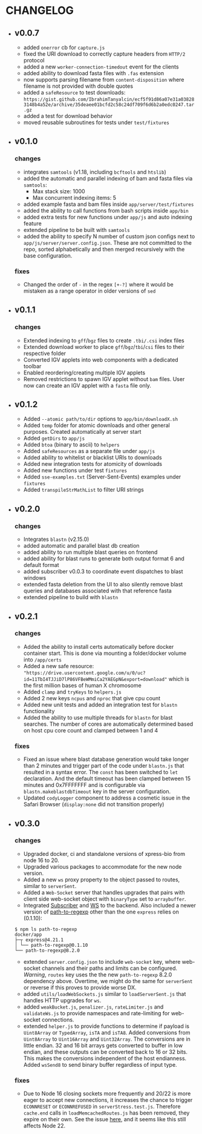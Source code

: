 # CHANGELOG
- ## v0.0.7
  - added `onerror` cb for `capture.js`
  - fixed the URI download to correctly capture headers from `HTTP/2` protocol
  - added a new `worker-connection-timedout` event for the clients
  - added ability to download fasta files with `.fas` extension
  - now supports parsing filename from `content-disposition` where filename is not provided with double quotes
  - added a `safeResource` to test downloads: `https://gist.github.com/IbrahimTanyalcin/ecf5f91d86a07e31a038283148b4a52e/archive/35deaee01bcfd2c58c24df709f6d6b2a0edc0247.tar.gz`
  - added a test for download behavior
  - moved reusable subroutines for tests under `test/fixtures`
- ## v0.1.0
  ### changes 
  - integrates `samtools` (v1.18, including `bcftools` and `htslib`)
  - added the automatic and parallel indexing of bam and fasta files via `samtools`:
    - Max stack size: 1000
    - Max concurrent indexing items: 5
  - added example fasta and bam files inside `app/server/test/fixtures`
  - added the ability to call functions from bash scripts inside `app/bin`
  - added extra tests for new functions under `app/js` and auto indexing feature
  - extended pipeline to be built with `samtools`
  - added the ability to specify N number of custom json configs next to `app/js/server/server.config.json`. These are not committed to the repo, sorted alphabetically and then merged recursively with the base configuration.
  ### fixes 
  - Changed the order of `-` in the regex `[+-?]` where it would be mistaken as a range operator in older versions of `sed`
- ## v0.1.1
  ### changes
  - Extended indexing to `gff`/`bgz` files to create `.tbi/.csi` index files
  - Extended download worker to place `gff`/`bgz`/`tbi`/`csi` files to their respective folder
  - Converted IGV applets into web components with a dedicated toolbar
  - Enabled reordering/creating multiple IGV applets
  - Removed restrictions to spawn IGV applet without `bam` files. User now can create an IGV applet with a `fasta` file only.
- ## v0.1.2
  - Added `--atomic path/to/dir` options to `app/bin/downloadX.sh`
  - Added `temp` folder for atomic downloads and other general purposes. Created automatically at server start
  - Added `getDirs` to `app/js`
  - Added `btoa` (binary to ascii) to `helpers`
  - Added `safeResources` as a separate file under `app/js`
  - Added ability to whitelist or blacklist URIs to downloads
  - Added new integration tests for atomicity of downloads
  - Added new functions under test `fixtures`
  - Added `sse-examples.txt` (Server-Sent-Events) examples under `fixtures`
  - Added `transpileStrMathList` to filter URI strings
- ## v0.2.0
  ### changes
  - Integrates `blastn` (v2.15.0)
  - added automatic and parallel blast db creation
  - added ability to run multiple blast queries on frontend
  - added ability for blast runs to generate both output format 6 and default format
  - added subscriber v0.0.3 to coordinate event dispatches to blast windows
  - extended fasta deletion from the UI to also silently remove blast queries and databases associated with that reference fasta
  - extended pipeline to build with `blastn`
- ## v0.2.1
  ### changes
  - Added the ability to install certs automatically before docker container start. This is done via mounting a folder/docker volume into `/app/certs`
  - Added a new safe resource: `"https://drive.usercontent.google.com/u/0/uc?id=11TbI4TJJiD7lP86VFBeWMmiCa2YAEGpN&export=download"` which is the first million bases of human X chromosome
  - Added `clamp` and `tryKeys` to `helpers.js`
  - Added 2 new keys `ncpus` and `nproc` that give cpu count
  - Added new unit tests and added an integration test for `blastn` functionality
  - Added the ability to use multiple threads for `blastn` for blast searches. The number of cores are automatically determined based on host cpu core count and clamped between 1 and 4
  ### fixes
  - Fixed an issue where blast database generation would take longer than 2 minutes and trigger part of the code under `blastn.js` that resulted in a syntax error. The `const` has been switched to `let` declaration. And the default timeout has been clamped between 15 minutes and 0x7FFFFFFF and is configurable via `blastn.makeblastdbTimeout` key in the server configuration.
  - Updated `codyLogger` component to address a cosmetic issue in the Safari Browser (`display:none` did not transition properly)
- ## v0.3.0
  ### changes
  - Upgraded docker, ci and standalone versions of xpress-bio from node 16 to 20.
  - Upgraded various packages to accommodate for the new node version.
  - Added a new `ws` proxy property to the object passed to routes, similar to `serverSent`.
  - Added a `Web-Socket` server that handles upgrades that pairs with client side web-socket object with `binaryType` set to `arraybuffer`.
  - Integrated [Subscriber](https://www.npmjs.com/package/@ibowankenobi/subscriber) and [WS](https://www.npmjs.com/package/ws) to the backend. Also included a newer version of [path-to-regexp](https://www.npmjs.com/package/path-to-regexp) other than the one `express` relies on (0.1.10):
  ```shell
  $ npm ls path-to-regexp
  docker/app
  ├─┬ express@4.21.1
  │ └── path-to-regexp@0.1.10
  └── path-to-regexp@8.2.0
  ```
  - extended `server.config.json` to include `web-socket` key, where web-socket channels and their paths and limits can be configured. *Warning*, `routes` key uses the the new `path-to-regexp` 8.2.0 dependency above. Overtime, we might  do the same for `serverSent` or reverse if this proves to provide worse DX.
  - added `utils/loadWebSockets.js` similar to `loadServerSent.js` that handles HTTP upgrades for `ws`.
  - added `weakBucket.js`, `penalizer.js`, `rateLimiter.js` and `validateWs.js` to provide namespaces and rate-limiting for web-socket connections.
  - extended `helper.js` to provide functions to determine if payload is `Uint8Array` or `TypedArray`, `isTA` and `isTA8`. Added conversions from `Uint8Array` to `Uint16Array` and `Uint32Array`. The conversions are in little endian. 32 and 16 bit arrays gets converted to buffer in low endian, and these outputs can be converted back to 16 or 32 bits. This makes the conversions independent of the host endianness. Added `wsSend8` to send binary buffer regardless of input type.
  ### fixes
  - Due to Node 16 closing sockets more frequently and 20/22 is more eager to accept new connections, it increases the chance to trigger `ECONNRESET` or `ECONNREFUSED` in `serverStress.test.js`. Therefore `cache.end` calls in `loadMemcachedRoutes.js` has been removed, they expire on their own. See the issue [here](https://github.com/nodejs/node/issues/55330), and it seems like this still affects Node 22.